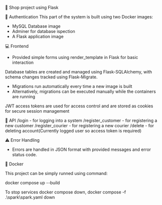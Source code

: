 🛒 Shop project using Flask

🔐 Authentication
This part of the system is built using two Docker images:
  - MySQL Database image
  - Adminer for database ispection
  - A Flask application image

💻 Frontend
  - Provided simple forms using render_template in Flask for basic interaction

Database tables are created and managed using Flask-SQLAlchemy, with schema changes tracked using Flask-Migrate.
  
   -  Migrations run automatically every time a new image is built
   -  Alternatively, migrations can be executed manually while the containers are running

JWT access tokens are used for access control and are stored as cookies for secure session management

📡 API
/login - for logging into a system
/register_customer - for registering a new customer
/register_courier - for registering a new courier
/delete - for deleting account(Currently logged user so access token is required)

⚠️ Error Handling
  - Errors are handled in JSON format with provided messages and error status code.

🐳 Docker

This project can be simply runned using command:

docker compose up --build


To stop services docker compose down, docker compose -f .\spark\spark.yaml down










